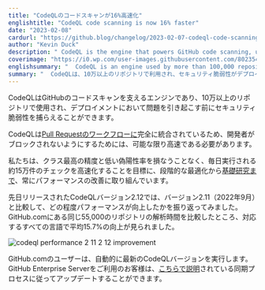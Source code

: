 ```yaml
---
title: "CodeQLのコードスキャンが16%高速化"
englishtitle: "CodeQL code scanning is now 16% faster"
date: "2023-02-08"
cardurl: "https://github.blog/changelog/2023-02-07-codeql-code-scanning-is-now-16-faster"
author: "Kevin Duck"
description: " CodeQL is the engine that powers GitHub code scanning, used by more than 100,000 repositories to catch security vulnerabilities before they cause issues in deployments.  CodeQL is fully integrated into the Pull Request workflow , so it has to be as fast as possible to keep developers unblocked.  We're constantly working on performance improvements, from incremental optimizations to fundamental research , all with the goal of speeding up the nearly 150,000 checks we run every single day, without compromising our best-in-class precision and low false-positive rate.  With the recent release of CodeQL version 2.12, we looked back at the performance gains compared to version 2.11 (September 2022) to see how far we've come. We compared the analysis time for the same 55,000 repositories on GitHub.com and found an average improvement of 15.7% across all supported languages:  Users on GitHub.com automatically run the latest CodeQL version. Customers on GitHub Enterprise Server can update by following the sync processes explained here .  "
coverimage: "https://i0.wp.com/user-images.githubusercontent.com/8023543/217301314-3922e02b-27f0-492b-be30-85221dfd5877.png?ssl=1"
englishsummary: "  CodeQL is an engine used by more than 100,000 repositories to catch security vulnerabilities before they cause issues in deployments, and has seen an average improvement of 15.7% in analysis time since September 2022."
summary: "  CodeQLは、10万以上のリポジトリで利用され、セキュリティ脆弱性がデプロイメントに問題を引き起こす前にキャッチするためのエンジンで、2022年9月から平均15.7%の解析時間の改善が見られています。"
---
```


<p>CodeQLはGitHubのコードスキャンを支えるエンジンであり、10万以上のリポジトリで使用され、デプロイメントにおいて問題を引き起こす前にセキュリティ脆弱性を捕らえることができます。</p>
<p>CodeQLは<a href="https://github.blog/changelog/2022-06-02-users-can-view-and-comment-on-code-scanning-alerts-on-the-conversation-tab-in-a-pull-request/">Pull Requestのワークフローに</a>完全に統合されているため、開発者がブロックされないようにするためには、可能な限り高速である必要があります。</p>
<p>私たちは、クラス最高の精度と低い偽陽性率を損なうことなく、毎日実行される約15万件のチェックを高速化することを目標に、段階的な最適化から<a href="https://githubnext.com/projects/incremental-codeql/">基礎研究まで</a>、常にパフォーマンスの改善に取り組んでいます。</p>
<p>先日リリースされたCodeQLバージョン2.12では、バージョン2.11（2022年9月）と比較して、どの程度パフォーマンスが向上したかを振り返ってみました。GitHub.comにある同じ55,000のリポジトリの解析時間を比較したところ、対応するすべての言語で平均15.7%の向上が見られました。</p>
<p><img decoding="async" src="https://i0.wp.com/user-images.githubusercontent.com/8023543/217301314-3922e02b-27f0-492b-be30-85221dfd5877.png?ssl=1" alt="codeql performance 2 11 2 12 improvement" data-recalc-dims="1"></p>
<p>GitHub.comのユーザーは、自動的に最新のCodeQLバージョンを実行します。GitHub Enterprise Serverをご利用のお客様は、<a href="https://docs.github.com/en/enterprise-server@3.7/admin/code-security/managing-github-advanced-security-for-your-enterprise/configuring-code-scanning-for-your-appliance#configuring-github-connect-to-sync-github-actions">こちらで説明</a>されている同期プロセスに従ってアップデートすることができます。</p>


